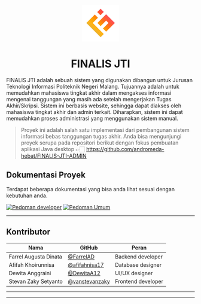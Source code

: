 <div align="center">
    <img src="public/assets/img/finalis-jti-logo.png" width="100">
    <h1>FINALIS JTI</h1>
</div>

FINALIS JTI adalah sebuah sistem yang digunakan dibangun untuk Jurusan Teknologi Informasi Politeknik Negeri Malang. Tujuannya adalah untuk memudahkan mahasiswa tingkat akhir dalam mengakses informasi mengenai tanggungan yang masih ada setelah mengerjakan Tugas Akhir/Skripsi. Sistem ini berbasis website, sehingga dapat diakses oleh mahasiswa tingkat akhir dan admin terkait. Diharapkan, sistem ini dapat memudahkan proses administrasi yang menggunakan sistem manual.

> Proyek ini adalah salah satu implementasi dari pembangunan sistem informasi bebas tanggungan tugas akhir. Anda bisa mengunjungi proyek serupa pada repositori berikut dengan fokus pembuatan aplikasi Java desktop 👉🏻 https://github.com/andromeda-hebat/FINALIS-JTI-ADMIN

## Dokumentasi Proyek

Terdapat beberapa dokumentasi yang bisa anda lihat sesuai dengan kebutuhan anda.

[![Pedoman developer](https://img.shields.io/badge/Pedoman|Developer-4CAF50?style=for-the-badge&logo=check-circle&logoColor=white)](https://github.com/andromeda-hebat/FINALIS-JTI-WEB/tree/main/docs/guides/dev) [![Pedoman Umum](https://img.shields.io/badge/Pedoman|Umum-0078D4?style=for-the-badge&logo=code&logoColor=white)](https://github.com/andromeda-hebat/FINALIS-JTI-WEB/tree/main/docs/guides/general)


---

## Kontributor
| Nama | GitHub | Peran |
|--|--| -- |
| Farrel Augusta Dinata | [@FarrelAD](https://github.com/FarrelAD) | Backend developer |
| Afifah Khoirunnisa | [@afifahnisa17](https://github.com/afifahnisa17) | Database designer |
| Dewita Anggraini | [@DewitaA12](https://github.com/DewitaA12) | UI/UX designer |
| Stevan Zaky Setyanto | [@vanstevanzaky](https://github.com/vanstevanzaky) | Frontend developer |

---
---